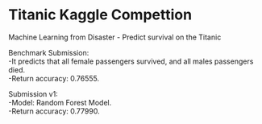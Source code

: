 # Titanic Kaggle Compettion

Machine Learning from Disaster - Predict survival on the Titanic

Benchmark Submission: \
-It predicts that all female passengers survived, and all males passengers died. \
-Return accuracy: 0.76555. 

Submission v1: \
-Model: Random Forest Model. \
-Return accuracy: 0.77990. 
